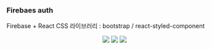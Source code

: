 ### Firebaes auth

<span>Firebase + React</span>
<span>CSS 라이브러리 : bootstrap / react-styled-component</span>

<div align="center">
  <img src="https://img.shields.io/badge/React-61DAFB?style=flat&logo=React&logoColor=#61DAFB" />
    <img src="https://img.shields.io/badge/React-61DAFB?style=flat&logo=Firebase&logoColor=#FFCA28" />    
    <img src="https://img.shields.io/badge/React-61DAFB?style=flat&logo=Bootstrap&logoColor=#7952B3" />
</div>
